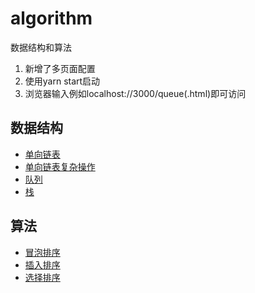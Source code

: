 # algorithm
数据结构和算法

1. 新增了多页面配置
2. 使用yarn start启动
3. 浏览器输入例如localhost://3000/queue(.html)即可访问

## 数据结构
- [单向链表](https://github.com/XuZhongqiang/algorithm/blob/master/src/DataStructure/single-linked-list_01/index.js)
- [单向链表复杂操作](https://github.com/XuZhongqiang/algorithm/blob/master/src/DataStructure/single-linked-list_02/index.js)
- [队列](https://github.com/XuZhongqiang/algorithm/blob/master/src/DataStructure/queue/queue.js)
- [栈](https://github.com/XuZhongqiang/algorithm/blob/master/src/DataStructure/stack/stack.js)

## 算法
- [冒泡排序](https://github.com/XuZhongqiang/algorithm/blob/master/src/Algorithm/sort/bubble-sort.js)
- [插入排序](https://github.com/XuZhongqiang/algorithm/blob/master/src/Algorithm/sort/insertion-sort.js)
- [选择排序](https://github.com/XuZhongqiang/algorithm/blob/master/src/Algorithm/sort/selection-sort.js)
